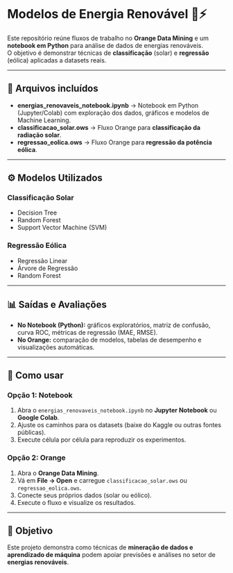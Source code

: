 # Modelos de Energia Renovável 🌱⚡

Este repositório reúne fluxos de trabalho no **Orange Data Mining** e um **notebook em Python** para análise de dados de energias renováveis.  
O objetivo é demonstrar técnicas de **classificação** (solar) e **regressão** (eólica) aplicadas a datasets reais.

---

## 📂 Arquivos incluídos
- **energias_renovaveis_notebook.ipynb** → Notebook em Python (Jupyter/Colab) com exploração dos dados, gráficos e modelos de Machine Learning.  
- **classificacao_solar.ows** → Fluxo Orange para **classificação da radiação solar**.  
- **regressao_eolica.ows** → Fluxo Orange para **regressão da potência eólica**.  

---

## ⚙️ Modelos Utilizados
### Classificação Solar
- Decision Tree  
- Random Forest  
- Support Vector Machine (SVM)  

### Regressão Eólica
- Regressão Linear  
- Árvore de Regressão  
- Random Forest  

---

## 📊 Saídas e Avaliações
- **No Notebook (Python):** gráficos exploratórios, matriz de confusão, curva ROC, métricas de regressão (MAE, RMSE).  
- **No Orange:** comparação de modelos, tabelas de desempenho e visualizações automáticas.  

---

## 🚀 Como usar
### Opção 1: Notebook
1. Abra o `energias_renovaveis_notebook.ipynb` no **Jupyter Notebook** ou **Google Colab**.  
2. Ajuste os caminhos para os datasets (baixe do Kaggle ou outras fontes públicas).  
3. Execute célula por célula para reproduzir os experimentos.  

### Opção 2: Orange
1. Abra o **Orange Data Mining**.  
2. Vá em **File → Open** e carregue `classificacao_solar.ows` ou `regressao_eolica.ows`.  
3. Conecte seus próprios dados (solar ou eólico).  
4. Execute o fluxo e visualize os resultados.  

---

## 🔋 Objetivo
Este projeto demonstra como técnicas de **mineração de dados e aprendizado de máquina** podem apoiar previsões e análises no setor de **energias renováveis**.
